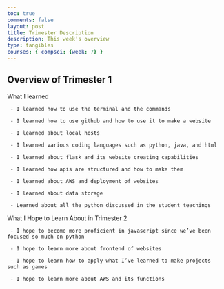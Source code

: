 ```yaml
---
toc: true
comments: false
layout: post
title: Trimester Description
description: This week's overview
type: tangibles
courses: { compsci: {week: 7} }
---
```


## Overview of Trimester 1

What I learned

     - I learned how to use the terminal and the commands

     - I learned how to use github and how to use it to make a website

     - I learned about local hosts

     - I learned various coding languages such as python, java, and html

     - I learned about flask and its website creating capabilities

     - I learned how apis are structured and how to make them

     - I learned about AWS and deployment of websites

     - I learned about data storage

     - Learned about all the python discussed in the student teachings

What I Hope to Learn About in Trimester 2

     - I hope to become more proficient in javascript since we’ve been focused so much on python

     - I hope to learn more about frontend of websites

     - I hope to learn how to apply what I’ve learned to make projects such as games

     - I hope to learn more about AWS and its functions